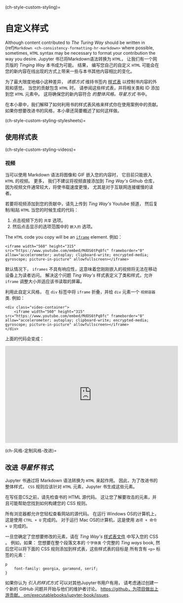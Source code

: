 (ch-style-custom-styling)=
# 自定义样式

Although content contributed to _The Turing Way_ should be written in {ref}`Markdown <ch-consistency-formatting-hr-markdown>` where possible, sometimes, `HTML` syntax may be necessary to format your contribution the way you desire. Jupyter 书已将Markdown语法转换为 `HTML`， 让我们有一个网页版的 _Tinging Way_ 本书成为可能。 结果， 编写您自己的自定义 `HTML` 可能会在您的新内容在线出现的方式上带来一些与本书其他内容相比的变化。

为了最大限度地缩小这种差异， _诱惑方式_ 维持书签内 [样式表](https://github.com/alan-turing-institute/the-turing-way/blob/main/book/website/_static/book-stylesheet.css) 以控制书内容的外观和感觉。 当您的贡献包含 `HTML` 时。 请参阅这些样式表，并将相关类和 ID 添加到您 `HTML` 元素中。 这将确保您的新内容符合 _的整体风格。导星方式_ 书中。

在本小章中，我们解释了如何利用书的样式表风格来样式你在使用案例中的贡献。 如果你想要改进书的风格，本小章还简要概述了如何这样做。

(ch-style-custom-styling-stylesheets)=
## 使用样式表

(ch-style-custom-styling-videos)=
### 视频

当可以使用 Markdown 语法将图像和 GIF 嵌入您的内容时， 它目前只能嵌入 `HTML` 的视频。 更多， 我们不建议将视频直接添加到 _Ting Way's_ Github 仓库，因为视频文件通常较大，将使书载速度更慢， 尤其是对于互联网连接缓慢的读者。

若要将视频添加到您的贡献中，请先上传到 _Ting Way's_ Youtube 频道， 然后复制/粘贴 `HTML` 当您的时候生成的代码：
1. 点击视频下方的 `共享` 选项。
1. 然后点击显示的选项范围中的 `嵌入的` 选项。


The `HTML` code you copy will be an [`iframe`](https://developer.mozilla.org/en-US/docs/Web/HTML/Element/iframe) element. 例如：

```
<iframe width="560" height="315" src="https://www.youtube.com/embed/MdOS6tPq8fc" frameborder="0" allow="accelerometer; autoplay; clipboard-write; encrypted-media; gyroscope; picture-in-picture" allowfullscreen></iframe>
```

默认情况下， `iframes` 不具有响应性，这意味着您刚刚嵌入的视频将无法在移动设备上为读者访问。 解决这个问题 _Ting Way's_ 样式表定义了类和样式，允许 `iframe` 调整大小并适应该书读取的屏幕。

利用此自定义风格， 在 `div` 标签中将 `iframe` 折叠，并给 `div` 元素一个 `视频容器` 类. 例如：

```
<div class="video-container">
    <iframe width="560" height="315" src="https://www.youtube.com/embed/MdOS6tPq8fc" frameborder="0" allow="accelerometer; autoplay; clipboard-write; encrypted-media; gyroscope; picture-in-picture" allowfullscreen></iframe>
</div>
```

上面的代码会变成：

<div class="video-container">
    <iframe width="560" height="315" src="https://www.youtube.com/embed/MdOS6tPq8fc" frameborder="0" allow="accelerometer; autoplay; clipboard-write; encrypted-media; gyroscope; picture-in-picture" allowfullscreen></iframe>
</div>

(ch-风格-定制风格-改进)=
## 改进 _导星怀_ 样式

Jupyter 书通过将 Markdown 语法转换为 `HTML` 来起作用。 因此，为了改进书的整体样式， `CSS` 规则应该针对 `HTML` 元素，Jupyter 书生成这些元素。

在写任意CS之前，请先检查书的 HTML 源代码。 这让您了解要攻击的元素，并且可能帮助您找到如何构建您的 CSS 规则。

所有浏览器都允许您轻松查看网站的源代码。 在运行 Windows OS的计算机上，这是使用 `CTRL + U` 完成的。 对于运行 Mac OS的计算机，这是使用 `选项 + 命令 + U` 完成的。

一旦您确定了您想要修改的元素，请在 _Ting Way's_ [样式表文件](https://github.com/alan-turing-institute/the-turing-way/blob/main/book/website/_static/book-stylesheet.css) 中写入您的 CSS 。 例如，如果： 您想要在整个段落文本的 `个字体类` 个完整的 _Ting ways_ book, 然后您可以将下面的 CSS 规则添加到样式表，这些样式表的目标是 所有含有 `<p>` 标签的元素：

```
p
    font-family: georgia, garamond, serif;
}
```

如果你认为 _引入的样式方式_ 可以对其他Jupyter书用户有用， 请考虑通过创建一个新的 GitHub 问题并开始与他们的维护者讨论。 [https://github，为项目做出上游贡献。 om/executablebooks/jupyter-book/issues](https://github.com/executablebooks/jupyter-book/issues).
